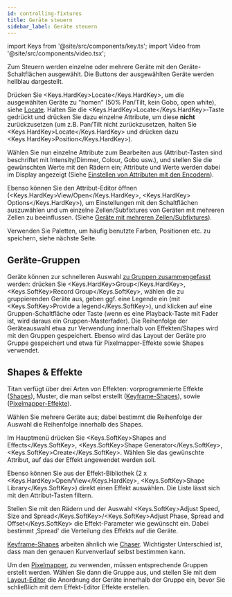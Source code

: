 ```yaml
---
id: controlling-fixtures
title: Geräte steuern
sidebar_label: Geräte steuern
---
```


import Keys from '@site/src/components/key.ts';
import Video from '@site/src/components/video.tsx';

Zum Steuern werden einzelne oder mehrere Geräte mit den
Geräte-Schaltflächen ausgewählt. Die Buttons der ausgewählten Geräte
werden hellblau dargestellt.

Drücken Sie <Keys.HardKey>Locate</Keys.HardKey>, um die ausgewählten Geräte zu "homen" (50%
Pan/Tilt, kein Gobo, open white), siehe [Locate](../controlling-fixtures.md#geräte-auf-startposition-setzen-locate). Halten
Sie die <Keys.HardKey>Locate</Keys.HardKey>-Taste gedrückt und drücken Sie dazu einzelne
Attribute, um diese **nicht** zurückzusetzen (um z.B. Pan/Tilt nicht
zurückzusetzen, halten Sie <Keys.HardKey>Locate</Keys.HardKey> und drücken dazu <Keys.HardKey>Position</Keys.HardKey>).

Wählen Sie nun einzelne Attribute zum Bearbeiten aus (Attribut-Tasten
sind beschriftet mit Intensity/Dimmer, Colour, Gobo usw.), und stellen
Sie die gewünschten Werte mit den Rädern ein; Attribute und Werte werden
dabei im Display angezeigt
(Siehe [Einstellen von Attributen mit den Encodern](../controlling-fixtures.md#einstellen-von-attributen-mit-den-encodern)).

Ebenso können Sie den Attribut-Editor öffnen (<Keys.HardKey>View/Open</Keys.HardKey>, <Keys.HardKey>
Options</Keys.HardKey>), um Einstellungen mit den Schaltflächen auszuwählen und um
einzelne Zellen/Subfixtures von Geräten mit mehreren Zellen zu
beeinflussen.
(Siehe [Geräte mit mehreren Zellen/Subfixtures](../controlling-fixtures.md#geräte-mit-mehreren-zellensubfixtures)).

Verwenden Sie Paletten, um häufig benutzte Farben, Positionen etc. zu
speichern, siehe nächste Seite.

## Geräte-Gruppen

Geräte können zur schnelleren Auswahl [zu Gruppen zusammengefasst](../controlling-fixtures/fixture-groups.md) werden:
drücken Sie <Keys.HardKey>Group</Keys.HardKey>, <Keys.SoftKey>Record Group</Keys.SoftKey>, wählen die zu gruppierenden
Geräte aus, geben ggf. eine Legende ein (mit <Keys.SoftKey>Provide a legend</Keys.SoftKey>), und
klicken auf eine Gruppen-Schaltfläche oder Taste (wenn es eine
Playback-Taste mit Fader ist, wird daraus ein Gruppen-Masterfader). Die
Reihenfolge der Geräteauswahl etwa zur Verwendung innerhalb von
Effekten/Shapes wird mit den Gruppen gespeichert.  Ebenso wird das Layout der Geräte pro Gruppe gespeichert und
etwa für Pixelmapper-Effekte sowie Shapes verwendet.

## Shapes & Effekte

Titan verfügt über drei Arten von Effekten: vorprogrammierte Effekte
([Shapes](../effects/shape-generator.md)), Muster, die man selbst erstellt ([Keyframe-Shapes](../effects/key-frame-shapes.md)), sowie ([Pixelmapper-Effekte](../effects/pixel-mapper.md)).

Wählen Sie mehrere Geräte aus; dabei bestimmt die Reihenfolge der
Auswahl die Reihenfolge innerhalb des Shapes.

Im Hauptmenü drücken Sie <Keys.SoftKey>Shapes and Effects</Keys.SoftKey>, <Keys.SoftKey>Shape Generator</Keys.SoftKey>,
<Keys.SoftKey>Create</Keys.SoftKey>. 
Wählen Sie das gewünschte Attribut, auf das der Effekt
angewendet werden soll.

Ebenso können Sie aus der Effekt-Bibliothek (2 x <Keys.HardKey>Open/View</Keys.HardKey>, 
<Keys.SoftKey>Shape Library</Keys.SoftKey>) direkt einen Effekt auswählen. Die Liste
lässt sich mit den Attribut-Tasten filtern.

Stellen Sie mit den Rädern und der Auswahl <Keys.SoftKey>Adjust Speed, Size and
Spread</Keys.SoftKey>/<Keys.SoftKey>Adjust Phase, Spread and Offset</Keys.SoftKey> die Effekt-Parameter wie
gewünscht ein. Dabei bestimmt ‚Spread' die Verteilung des Effekts auf
die Geräte.

[Keyframe-Shapes](../effects/key-frame-shapes.md) arbeiten ähnlich wie [Chaser](../chases.md). Wichtigster Unterschied
ist, dass man den genauen Kurvenverlauf selbst bestimmen kann.

Um den [Pixelmapper](../effects/pixel-mapper.md), zu verwenden, müssen 
entsprechende Gruppen erstellt werden. Wählen Sie dann die Gruppe aus, und 
stellen Sie mit dem [Layout-Editor](../controlling-fixtures/fixture-groups.md#gerätereihenfolge-und--anordnung-in-den-gruppen) die Anordnung der Geräte innerhalb der Gruppe ein, bevor
Sie schließlich mit dem Effekt-Editor Effekte erstellen.
